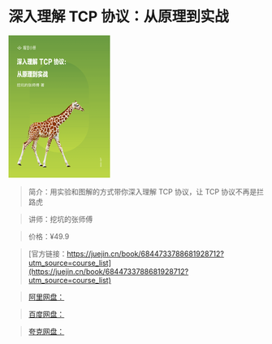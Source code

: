# 深入理解 TCP 协议：从原理到实战

![img](../../assets/172d1488323e5a18~tplv-t2oaga2asx-no-mark_280_280_200_280.png)

> 简介：用实验和图解的方式带你深入理解 TCP 协议，让 TCP 协议不再是拦路虎

> 讲师：挖坑的张师傅

> 价格：¥49.9

> [官方链接：https://juejin.cn/book/6844733788681928712?utm_source=course_list](https://juejin.cn/book/6844733788681928712?utm_source=course_list)

> [阿里网盘：]()

> [百度网盘：]()

> [夸克网盘：]()
